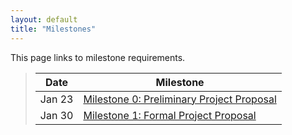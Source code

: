 ```yaml
---
layout: default
title: "Milestones"
---
```


This page links to milestone requirements.

>  Date  |                                   Milestone                                |
> ------ | -------------------------------------------------------------------------- |
> Jan 23 | [Milestone 0: Preliminary Project Proposal](../milestones/milestone0.html) |
> Jan 30 | [Milestone 1: Formal Project Proposal](../milestones/milestone1.html)      |
